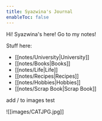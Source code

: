 ```yaml
---
title: Syazwina's Journal
enableToc: false
---
```


Hi! Syazwina's here! Go to my notes!  

Stuff here:
- [[notes/University|University]]   
- [[notes/Books|Books]]     
- [[notes/Life|Life]]   
- [[notes/Recipes|Recipes]] 
- [[notes/Hobbies|Hobbies]] 
- [[notes/Scrap Book|Scrap Book]]  

add / to images  test  
  
![[images/CATJPG.jpg]] 